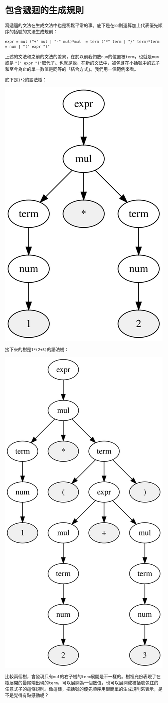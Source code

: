 # 包含遞迴的生成規則

寫遞迴的文法在生成文法中也是稀鬆平常的事。底下是在四則運算加上代表優先順序的括號的文法生成規則：

```text
expr = mul ("+" mul | "-" mul)*mul  = term ("*" term | "/" term)*term = num | "(" expr ")"
```

上述的文法和之前的文法的差異，在於以前我們放`num`的位置被`term`，也就是`num`或是 `"(" expr ")"`取代了。也就是說，在新的文法中，被包含在小括號中的式子和至今為止的單一數值是同等的「結合方式」。我們用一個範例來看。

底下是`1*2`的語法樹：

![1\*2&#x7684;&#x8A9E;&#x6CD5;&#x6A39;](../../.gitbook/assets/index%20%2812%29.svg)

接下來的樹是`1*(2+3)`的語法樹：

![1\*\(2+3\)&#x7684;&#x8A9E;&#x6CD5;&#x6A39;](../../.gitbook/assets/index%20%282%29.svg)

比較兩個樹，會發現只有`mul`的右子樹的`term`展開是不一樣的。樹裡充份表現了在樹展開的最尾端出現的`term`，可以展開為一個數值，也可以展開成被括號包住的任意式子的這條規則。像這樣，把括號的優先順序用很簡單的生成規則來表示，是不是覺得有點感動呢？

